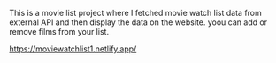 This is a movie list project where I fetched movie watch list data from          
external API and then display the data on the website. yoou can add or remove films from your list.                                                                                              
 
https://moviewatchlist1.netlify.app/    
